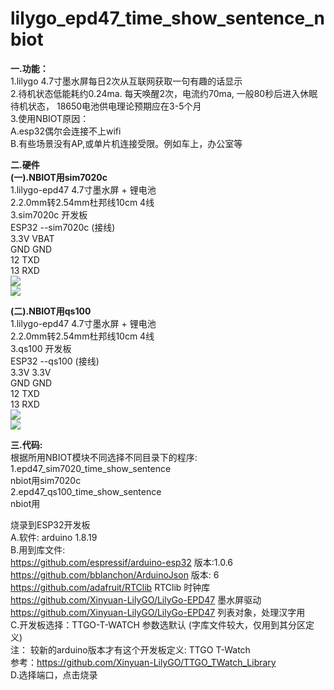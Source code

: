 # lilygo_epd47_time_show_sentence_nbiot
<b>一.功能：</b> <br/>
1.lilygo 4.7寸墨水屏每日2次从互联网获取一句有趣的话显示<br/> 
2.待机状态低能耗约0.24ma.  每天唤醒2次，电流约70ma, 一般80秒后进入休眠待机状态， 18650电池供电理论预期应在3-5个月<br/>
3.使用NBIOT原因：<br/>
   A.esp32偶尔会连接不上wifi<br/>
   B.有些场景没有AP,或单片机连接受限。例如车上，办公室等<br/> 
   
<b>二.硬件</b>  <br/>
<b>(一).NBIOT用sim7020c</b>  <br/>
1.lilygo-epd47 4.7寸墨水屏 + 锂电池 <br/>
2.2.0mm转2.54mm杜邦线10cm 4线<br/>
3.sim7020c 开发板 <br/>
ESP32 --sim7020c (接线)<br/>
3.3V   VBAT<br/>
GND    GND<br/>
12     TXD<br/>
13     RXD<br/>
<img src= 'https://github.com//lilygo_epd47_time_show_sentence_nbiot/blob/main/7.jpg?raw=true' /> <br/>
<img src= 'https://github.com//lilygo_epd47_time_show_sentence_nbiot/blob/main/8.jpg?raw=true' /> <br/>

<b>(二).NBIOT用qs100</b>  <br/>
1.lilygo-epd47 4.7寸墨水屏 + 锂电池 <br/>
2.2.0mm转2.54mm杜邦线10cm 4线<br/>
3.qs100 开发板 <br/>
ESP32 --qs100 (接线)<br/>
3.3V   3.3V<br/>
GND    GND<br/>
12     TXD<br/>
13     RXD<br/>
<img src= 'https://github.com//lilygo_epd47_time_show_sentence_nbiot/blob/main/11.jpg?raw=true' /> <br/>
<img src= 'https://github.com//lilygo_epd47_time_show_sentence_nbiot/blob/main/12.jpg?raw=true' /> <br/>

<b>三.代码:</b><br/>
根据所用NBIOT模块不同选择不同目录下的程序:<br/>
1.epd47_sim7020_time_show_sentence <br/>
  nbiot用sim7020c<br/>
2.epd47_qs100_time_show_sentence <br/>
  nbiot用<br/>
  
烧录到ESP32开发板<br/>
A.软件: arduino 1.8.19<br/> 
B.用到库文件:<br/>
https://github.com/espressif/arduino-esp32 版本:1.0.6<br/>
https://github.com/bblanchon/ArduinoJson 版本: 6<br/>
https://github.com/adafruit/RTClib RTClib 时钟库<br/>
https://github.com/Xinyuan-LilyGO/LilyGo-EPD47 墨水屏驱动<br/>
https://github.com/Xinyuan-LilyGO/LilyGo-EPD47 列表对象，处理汉字用<br/>
C.开发板选择：TTGO-T-WATCH 参数选默认 (字库文件较大，仅用到其分区定义)<br/>
注： 较新的arduino版本才有这个开发板定义: TTGO T-Watch<br/>
参考：https://github.com/Xinyuan-LilyGO/TTGO_TWatch_Library<br/>
D.选择端口，点击烧录<br/>
